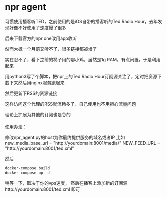 # npr agent

习惯使用播客听TED，之前使用的是iOS自带的播客听的Ted Radio Hour，去年发现好像不好使用了速度慢了很多

后来下载官方的npr one改用app收听

然而大概一个月前又听不了，很多链接都被墙了

实在忍不了，看下之前的梯子用的那小鸡，居然是1g RAM，有点闲置，于是利用起来

用python3写了个脚本，把npr上的Ted Radio Hour订阅源关注了，定时把资源下载下来然后用nginx服务跑起来

然后更新下RSS的资源链接

这样访问这个代理的RSS就流畅多了，自己使用也不用担心流量问题

理论上扩展为其他的订阅也是👌的

使用办法：

修改npr_agent.py的host为你最终提供服务的域名或者IP
比如
new_media_base_url = "http://yourdomain:8001/media/"
NEW_FEED_URL = "http://yourdomain:8001/ted.xml"

然后
```bash
docker-compose build
docker-compose up -d 
```

稍等一下，取决于你的vps速度，
然后在播客上添加新的订阅源http://yourdomain:8001/ted.xml 即可